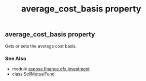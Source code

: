 ﻿---
title: average_cost_basis property
second_title: Aspose.Finance for Python via .NET API References
description: 
type: docs
weight: 30
url: /python-net/aspose.finance.ofx.investment/sellmutualfund/average_cost_basis/
is_root: false
---

## average_cost_basis property


Gets or sets the average cost basis.

### See Also
* module [aspose.finance.ofx.investment](../../)
* class [SellMutualFund](/finance/python-net/aspose.finance.ofx.investment/sellmutualfund)
